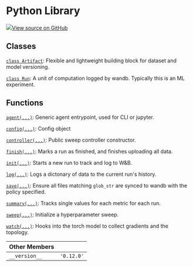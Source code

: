# Python Library

[![](https://www.tensorflow.org/images/GitHub-Mark-32px.png)View source on GitHub](https://www.github.com/wandb/client/tree/v0.12.0/wandb/__init__.py)

## Classes

[`class Artifact`](artifact.md): Flexible and lightweight building block for dataset and model versioning.

[`class Run`](run.md): A unit of computation logged by wandb. Typically this is an ML experiment.

## Functions

[`agent(...)`](agent.md): Generic agent entrypoint, used for CLI or jupyter.

[`config(...)`](config.md): Config object

[`controller(...)`](controller.md): Public sweep controller constructor.

[`finish(...)`](finish.md): Marks a run as finished, and finishes uploading all data.

[`init(...)`](init.md): Starts a new run to track and log to W&B.

[`log(...)`](log.md): Logs a dictonary of data to the current run's history.

[`save(...)`](save.md): Ensure all files matching `glob_str` are synced to wandb with the policy specified.

[`summary(...)`](summary.md): Tracks single values for each metric for each run.

[`sweep(...)`](sweep.md): Initialize a hyperparameter sweep.

[`watch(...)`](watch.md): Hooks into the torch model to collect gradients and the topology.

| Other Members |  |
| :--- | :--- |
| `__version__` | `'0.12.0'` |

